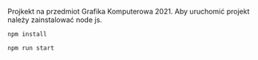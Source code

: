 Projkekt na przedmiot Grafika Komputerowa 2021.
Aby uruchomić projekt należy zainstalować node js.

`npm install`

`npm run start`
